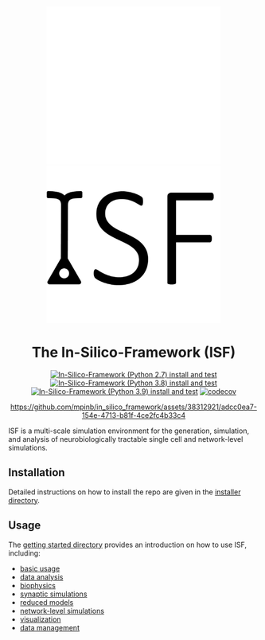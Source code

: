 <div align="center">

<img src=./docs/_static/_figures/isf-logo-white.png#gh-dark-mode-only width='350'>
<img src=./docs/_static/_figures/isf-logo-black.png#gh-light-mode-only width='350'>

# The In-Silico-Framework (ISF)
[![In-Silico-Framework (Python 2.7) install and test](https://github.com/mpinb/in_silico_framework/actions/workflows/test-isf-py27-local.yml/badge.svg)](https://github.com/mpinb/in_silico_framework/actions/workflows/test-isf-py27-local.yml)
[![In-Silico-Framework (Python 3.8) install and test](https://github.com/mpinb/in_silico_framework/actions/workflows/test-isf-py38-local.yml/badge.svg)](https://github.com/mpinb/in_silico_framework/actions/workflows/test-isf-py38-local.yml)
[![In-Silico-Framework (Python 3.9) install and test](https://github.com/mpinb/in_silico_framework/actions/workflows/test-isf-py39-local.yml/badge.svg)](https://github.com/mpinb/in_silico_framework/actions/workflows/test-isf-py39-local.yml)
[![codecov](https://codecov.io/gh/mpinb/in_silico_framework/graph/badge.svg?token=V4P4QMFM12)](https://codecov.io/gh/mpinb/in_silico_framework)

https://github.com/mpinb/in_silico_framework/assets/38312921/adcc0ea7-154e-4713-b81f-4ce2fc4b33c4

</div>

ISF is a multi-scale simulation environment for the generation, simulation, and analysis of neurobiologically tractable single cell and network-level simulations.

## Installation

Detailed instructions on how to install the repo are given in the [installer directory](./installer/).

## Usage

The [getting started directory](./getting_started) provides an introduction on how to use ISF, including:
- [basic usage](./getting_started/Introduction_to_ISF.ipynb)
- [data analysis](<./getting_started/tutorials/1. data analysis>)
- [biophysics](<./getting_started/tutorials/2. biophysics>)
- [synaptic simulations](<./getting_started/tutorials/3. synaptic simulations>)
- [reduced models](<./getting_started/tutorials/4. reduced models>)
- [network-level simulations](<./getting_started/tutorials/5. network simulations>)
- [visualization](<./getting_started/tutorials/6. visualization>)
- [data management](<./getting_started/tutorials/7. data management>)
